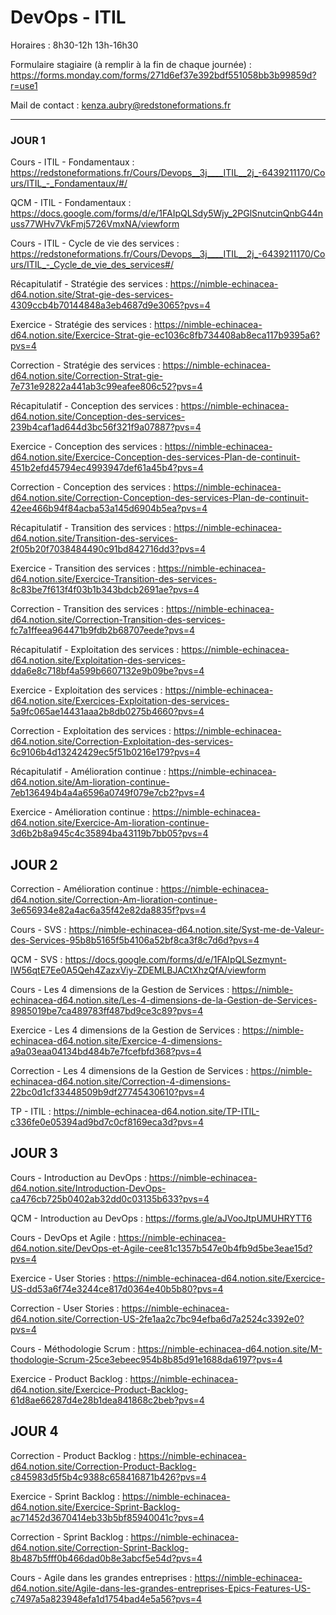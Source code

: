 # DevOps - ITIL

Horaires : 8h30-12h 13h-16h30

Formulaire stagiaire (à remplir à la fin de chaque journée) : https://forms.monday.com/forms/271d6ef37e392bdf551058bb3b99859d?r=use1

Mail de contact : kenza.aubry@redstoneformations.fr

---

### JOUR 1

Cours - ITIL - Fondamentaux : https://redstoneformations.fr/Cours/Devops__3j____ITIL__2j_-6439211170/Cours/ITIL_-_Fondamentaux/#/

QCM - ITIL - Fondamentaux : https://docs.google.com/forms/d/e/1FAIpQLSdy5Wjy_2PGlSnutcinQnbG44nuss77WHv7VkFmj5726VmxNA/viewform

Cours - ITIL - Cycle de vie des services : https://redstoneformations.fr/Cours/Devops__3j____ITIL__2j_-6439211170/Cours/ITIL_-_Cycle_de_vie_des_services#/

Récapitulatif - Stratégie des services : https://nimble-echinacea-d64.notion.site/Strat-gie-des-services-4309ccb4b70144848a3eb4687d9e3065?pvs=4

Exercice - Stratégie des services : https://nimble-echinacea-d64.notion.site/Exercice-Strat-gie-ec1036c8fb734408ab8eca117b9395a6?pvs=4

Correction - Stratégie des services : https://nimble-echinacea-d64.notion.site/Correction-Strat-gie-7e731e92822a441ab3c99eafee806c52?pvs=4

Récapitulatif - Conception des services : https://nimble-echinacea-d64.notion.site/Conception-des-services-239b4caf1ad644d3bc56f321f9a07887?pvs=4

Exercice - Conception des services : https://nimble-echinacea-d64.notion.site/Exercice-Conception-des-services-Plan-de-continuit-451b2efd45794ec4993947def61a45b4?pvs=4

Correction - Conception des services : https://nimble-echinacea-d64.notion.site/Correction-Conception-des-services-Plan-de-continuit-42ee466b94f84acba53a145d6904b5ea?pvs=4

Récapitulatif - Transition des services : https://nimble-echinacea-d64.notion.site/Transition-des-services-2f05b20f7038484490c91bd842716dd3?pvs=4

Exercice - Transition des services : https://nimble-echinacea-d64.notion.site/Exercice-Transition-des-services-8c83be7f613f4f03b1b343bdcb2691ae?pvs=4

Correction - Transition des services : https://nimble-echinacea-d64.notion.site/Correction-Transition-des-services-fc7a1ffeea964471b9fdb2b68707eede?pvs=4

Récapitulatif - Exploitation des services : https://nimble-echinacea-d64.notion.site/Exploitation-des-services-dda6e8c718bf4a599b6607132e9b09be?pvs=4

Exercice - Exploitation des services : https://nimble-echinacea-d64.notion.site/Exercices-Exploitation-des-services-5a9fc065ae14431aaa2b8db0275b4660?pvs=4

Correction - Exploitation des services : https://nimble-echinacea-d64.notion.site/Correction-Exploitation-des-services-6c9106b4d13242429ec5f51b0216e179?pvs=4

Récapitulatif - Amélioration continue : https://nimble-echinacea-d64.notion.site/Am-lioration-continue-7eb136494b4a4a6596a0749f079e7cb2?pvs=4

Exercice - Amélioration continue : https://nimble-echinacea-d64.notion.site/Exercice-Am-lioration-continue-3d6b2b8a945c4c35894ba43119b7bb05?pvs=4

## JOUR 2

Correction - Amélioration continue : https://nimble-echinacea-d64.notion.site/Correction-Am-lioration-continue-3e656934e82a4ac6a35f42e82da8835f?pvs=4

Cours - SVS : https://nimble-echinacea-d64.notion.site/Syst-me-de-Valeur-des-Services-95b8b5165f5b4106a52bf8ca3f8c7d6d?pvs=4

QCM - SVS : https://docs.google.com/forms/d/e/1FAIpQLSezmynt-IW56qtE7Ee0A5Qeh4ZazxViy-ZDEMLBJACtXhzQfA/viewform

Cours - Les 4 dimensions de la Gestion de Services : https://nimble-echinacea-d64.notion.site/Les-4-dimensions-de-la-Gestion-de-Services-8985019be7ca489783ff487bd9ce3c89?pvs=4

Exercice - Les 4 dimensions de la Gestion de Services : https://nimble-echinacea-d64.notion.site/Exercice-4-dimensions-a9a03eaa04134bd484b7e7fcefbfd368?pvs=4

Correction - Les 4 dimensions de la Gestion de Services : https://nimble-echinacea-d64.notion.site/Correction-4-dimensions-22bc0d1cf33448509b9df27745430610?pvs=4

TP - ITIL : https://nimble-echinacea-d64.notion.site/TP-ITIL-c336fe0e05394ad9bd7c0cf8169eca3d?pvs=4

## JOUR 3

Cours - Introduction au DevOps : https://nimble-echinacea-d64.notion.site/Introduction-DevOps-ca476cb725b0402ab32dd0c03135b633?pvs=4

QCM - Introduction au DevOps : https://forms.gle/aJVooJtpUMUHRYTT6

Cours - DevOps et Agile : https://nimble-echinacea-d64.notion.site/DevOps-et-Agile-cee81c1357b547e0b4fb9d5be3eae15d?pvs=4

Exercice - User Stories : https://nimble-echinacea-d64.notion.site/Exercice-US-dd53a6f74e3244ce817d0364e40b5b80?pvs=4

Correction - User Stories : https://nimble-echinacea-d64.notion.site/Correction-US-2fe1aa2c7bc94efba6d7a2524c3392e0?pvs=4

Cours - Méthodologie Scrum : https://nimble-echinacea-d64.notion.site/M-thodologie-Scrum-25ce3ebeec954b8b85d91e1688da6197?pvs=4

Exercice - Product Backlog : https://nimble-echinacea-d64.notion.site/Exercice-Product-Backlog-61d8ae66287d4e28b1dea841868c2beb?pvs=4

## JOUR 4

Correction - Product Backlog : https://nimble-echinacea-d64.notion.site/Correction-Product-Backlog-c845983d5f5b4c9388c658416871b426?pvs=4

Exercice - Sprint Backlog : https://nimble-echinacea-d64.notion.site/Exercice-Sprint-Backlog-ac71452d3670414eb33b5bf85940041c?pvs=4

Correction - Sprint Backlog : https://nimble-echinacea-d64.notion.site/Correction-Sprint-Backlog-8b487b5fff0b466dad0b8e3abcf5e54d?pvs=4

Cours - Agile dans les grandes entreprises : https://nimble-echinacea-d64.notion.site/Agile-dans-les-grandes-entreprises-Epics-Features-US-c7497a5a823948efa1d1754bad4e5a56?pvs=4
